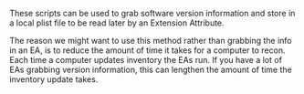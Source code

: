 These scripts can be used to grab software version information and store in a local plist file to be read later by an Extension Attribute.

The reason we might want to use this method rather than grabbing the info in an EA, is to reduce the amount of time
it takes for a computer to recon. Each time a computer updates inventory the EAs run. If you have a lot of EAs grabbing version
information, this can lengthen the amount of time the inventory update takes.
